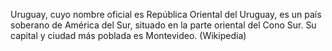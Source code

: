 Uruguay, cuyo nombre oficial es República Oriental del Uruguay, es un país soberano de América del Sur, situado en la parte oriental del Cono Sur. Su capital y ciudad más poblada es Montevideo. (Wikipedia)
